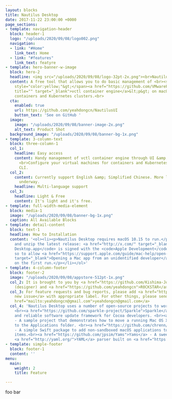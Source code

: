 ```yaml
---
layout: blocks
title: Nautilus Desktop
date: 2017-11-22 23:00:00 +0000
page_sections:
- template: navigation-header
  block: header-1
  logo: "/uploads/2020/09/08/logo002.png"
  navigation:
  - link: "#Home"
    link_text: Home
  - link: "#features"
    link_text: featyre
- template: hero-banner-w-image
  block: hero-2
  headline: <img src="/uploads/2020/09/08/logo-32pt-2x.png"><br>Nautilus <strong>Desktop</strong>
  content: A free tool that allows you to do basic management of <br><span class="tagnamecolor">&lt;p
    style="color:yellow;"&gt;</span><a href="https://github.com/VMwareFusion/nautilus"
    title="" target="_blank">vctl container engine</a>&lt;p&gt; on macOS for running
    containers and Kubernetes clusters.<br>
  cta:
    enabled: true
    url: https://github.com/yeahdongcn/NautilusUI
    button_text: 'See on GitHub '
  image:
    image: "/uploads/2020/09/08/banner-image-2x.png"
    alt_text: Product Shot
  background_image: "/uploads/2020/09/08/banner-bg-1x.png"
- template: 3-column-text
  block: three-column-1
  col_1:
    headline: Easy access
    content: Handy management of vctl container engine through UI &amp; Touch Bar.
      <br>Configure your virtual machines for containers and Kubernetes cluster without
      CLI.
  col_2:
    content: Currently support English &amp; Simplified Chinese. More languages are
      underway.
    headline: Multi-language support
  col_3:
    headline: Light & Free
    content: It's light and it's free.
- template: full-width-media-element
  block: media-1
  image: "/uploads/2020/09/08/banner-bg-1x.png"
  caption: All Available Blocks
- template: detail-content
  block: text-1
  headline: How to Installation
  content: '<ol><li><p>Nautilus Desktop requires macOS 10.15 to run.</p></li><li><p>Download
    and unzip the latest release: <a href="http://x.com/" target="_blank">X</a></p></li><li><p><code>Nautilus
    Desktop.app</code> is signed with the <code>Apple Development</code> certificate,
    so to allow <a href="https://support.apple.com/guide/mac-help/open-a-mac-app-from-an-unidentified-developer-mh40616/mac"
    target="_blank">Opening a Mac app from an unidentified developer</a> is required
    on the first run.</p></li></ol>'
- template: 4-column-footer
  block: footer-2
  image: "/uploads/2020/09/08/appstore-512pt-1x.png"
  col_2: It is brought to you by <a href="https://github.com/Kishima-Jo">Kishima-Jo</a>
    (designer) and <a href="https://github.com/yeahdongcn">R0CKSTAR</a> (developer).
  col_3: For feature requests and bug reports, please add <a href="https://github.com/yeahdongcn/yeahdongcn.github.io/issues/new">a
    new issue</a> with appropriate label. For other things, please send an Email to<a
    href="mailto:yeahdongcn@gmail.com">yeahdongcn@gmail.com</a>
  col_4: 'Nautilus Desktop uses a number of open-source projects to work properly:
    <br><a href="https://github.com/sparkle-project/Sparkle">Sparkle</a> - Secure
    and reliable software update framework for Cocoa developers. <br><a href="https://github.com/potionfactory/LetsMove">LetsMove</a>
    - A sample project that demonstrates how to move a running Mac OS X application
    to the Applications folder. <br><a href="https://github.com/chrenn/LoginItemKit">LoginItemKit</a>
    - A simple Swift package to add non-sandboxed macOS applications to user login
    items.<br><a href="https://github.com/jpsim/Yams">Yams</a> - A sweet and swifty
    <a href="http://yaml.org/">YAML</a> parser built on <a href="https://github.com/yaml/libyaml">LibYAML</a>.'
- template: simple-footer
  block: footer-1
  content: ''
menu:
  main:
    weight: 2
    title: Feature

---
```

foo bar